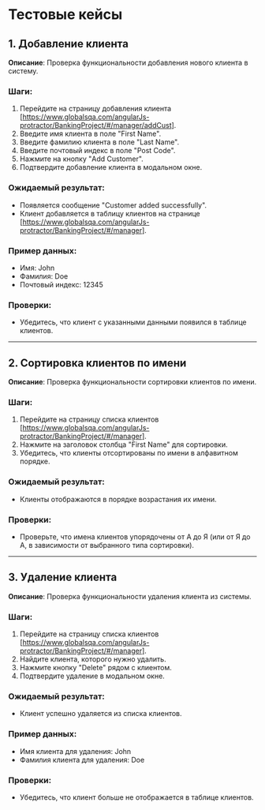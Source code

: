 # Тестовые кейсы

## 1. Добавление клиента

**Описание**: Проверка функциональности добавления нового клиента в систему.

### Шаги:

1. Перейдите на страницу добавления клиента [https://www.globalsqa.com/angularJs-protractor/BankingProject/#/manager/addCust].
2. Введите имя клиента в поле "First Name".
3. Введите фамилию клиента в поле "Last Name".
4. Введите почтовый индекс в поле "Post Code".
5. Нажмите на кнопку "Add Customer".
6. Подтвердите добавление клиента в модальном окне.

### Ожидаемый результат:

- Появляется сообщение "Customer added successfully".
- Клиент добавляется в таблицу клиентов на странице [https://www.globalsqa.com/angularJs-protractor/BankingProject/#/manager].

### Пример данных:

- Имя: John
- Фамилия: Doe
- Почтовый индекс: 12345

### Проверки:

- Убедитесь, что клиент с указанными данными появился в таблице клиентов.

---

## 2. Сортировка клиентов по имени

**Описание**: Проверка функциональности сортировки клиентов по имени.

### Шаги:

1. Перейдите на страницу списка клиентов [https://www.globalsqa.com/angularJs-protractor/BankingProject/#/manager].
2. Нажмите на заголовок столбца "First Name" для сортировки.
3. Убедитесь, что клиенты отсортированы по имени в алфавитном порядке.

### Ожидаемый результат:

- Клиенты отображаются в порядке возрастания их имени.

### Проверки:

- Проверьте, что имена клиентов упорядочены от А до Я (или от Я до А, в зависимости от выбранного типа сортировки).

---

## 3. Удаление клиента

**Описание**: Проверка функциональности удаления клиента из системы.

### Шаги:

1. Перейдите на страницу списка клиентов [https://www.globalsqa.com/angularJs-protractor/BankingProject/#/manager].
2. Найдите клиента, которого нужно удалить.
3. Нажмите кнопку "Delete" рядом с клиентом.
4. Подтвердите удаление в модальном окне.

### Ожидаемый результат:

- Клиент успешно удаляется из списка клиентов.

### Пример данных:

- Имя клиента для удаления: John
- Фамилия клиента для удаления: Doe

### Проверки:

- Убедитесь, что клиент больше не отображается в таблице клиентов.
